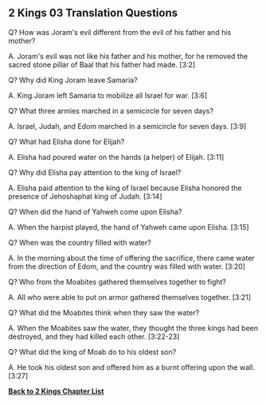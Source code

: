## 2 Kings 03 Translation Questions ##

Q? How was Joram's evil different from the evil of his father and his mother?

A. Joram's evil was not like his father and his mother, for he removed the sacred stone pillar of Baal that his father had made. [3:2]

Q? Why did King Joram leave Samaria?

A. King Joram left Samaria to mobilize all Israel for war. [3:6]

Q? What three armies marched in a semicircle for seven days?

A. Israel, Judah, and Edom marched in a semicircle for seven days. [3:9]

Q? What had Elisha done for Elijah?

A. Elisha had poured water on the hands (a helper) of Elijah. [3:11]

Q? Why did Elisha pay attention to the king of Israel?

A. Elisha paid attention to the king of Israel because Elisha honored the presence of Jehoshaphat king of Judah. [3:14]

Q? When did the hand of Yahweh come upon Elisha?

A. When the harpist played, the hand of Yahweh came upon Elisha. [3:15]

Q? When was the country filled with water?

A. In the morning about the time of offering the sacrifice, there came water from the direction of Edom, and the country was filled with water. [3:20]

Q? Who from the Moabites gathered themselves together to fight?

A. All who were able to put on armor gathered themselves together. [3:21]

Q? What did the Moabites think when they saw the water?

A. When the Moabites saw the water, they thought the three kings had been destroyed, and they had killed each other. [3:22-23]

Q? What did the king of Moab do to his oldest son?

A. He took his oldest son and offered him as a burnt offering upon the wall. [3:27]

__[Back to 2 Kings Chapter List](./)__

